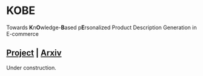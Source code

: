 # KOBE

Towards **K**n**O**wledge-**B**ased p**E**rsonalized Product Description Generation in E-commerce

## [Project](https://sites.google.com/view/kobe2019) | [Arxiv](https://arxiv.org/abs/)

Under construction.

